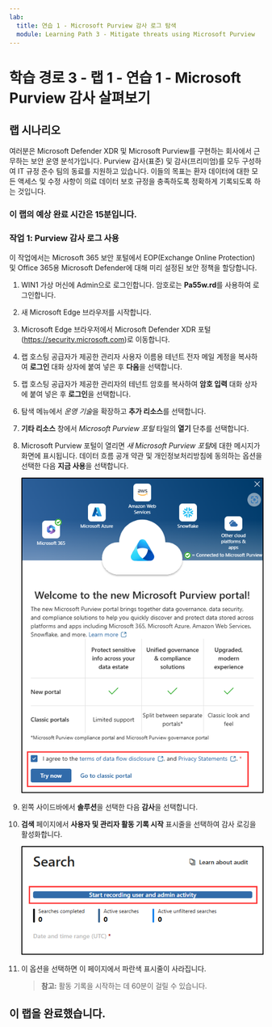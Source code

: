 ```yaml
---
lab:
  title: 연습 1 - Microsoft Purview 감사 로그 탐색
  module: Learning Path 3 - Mitigate threats using Microsoft Purview
---
```


# 학습 경로 3 - 랩 1 - 연습 1 - Microsoft Purview 감사 살펴보기

## 랩 시나리오

여러분은 Microsoft Defender XDR 및 Microsoft Purview를 구현하는 회사에서 근무하는 보안 운영 분석가입니다. Purview 감사(표준) 및 감사(프리미엄)를 모두 구성하여 IT 규정 준수 팀의 동료를 지원하고 있습니다. 이들의 목표는 환자 데이터에 대한 모든 액세스 및 수정 사항이 의료 데이터 보호 규정을 충족하도록 정확하게 기록되도록 하는 것입니다.

### 이 랩의 예상 완료 시간은 15분입니다.

### 작업 1: Purview 감사 로그 사용

이 작업에서는 Microsoft 365 보안 포털에서 EOP(Exchange Online Protection) 및 Office 365용 Microsoft Defender에 대해 미리 설정된 보안 정책을 할당합니다.

1. WIN1 가상 머신에 Admin으로 로그인합니다. 암호로는 **Pa55w.rd**를 사용하여 로그인합니다.  

1. 새 Microsoft Edge 브라우저를 시작합니다.

1. Microsoft Edge 브라우저에서 Microsoft Defender XDR 포털(<https://security.microsoft.com>)로 이동합니다.

1. 랩 호스팅 공급자가 제공한 관리자 사용자 이름용 테넌트 전자 메일 계정을 복사하여 **로그인** 대화 상자에 붙여 넣은 후 **다음**을 선택합니다.

1. 랩 호스팅 공급자가 제공한 관리자의 테넌트 암호를 복사하여 **암호 입력** 대화 상자에 붙여 넣은 후 **로그인**을 선택합니다.

1. 탐색 메뉴에서 *운영 기술*을 확장하고 **추가 리소스**를 선택합니다.

1. **기타 리소스** 창에서 *Microsoft Purview 포털* 타일의 **열기** 단추를 선택합니다.

1. Microsoft Purview 포털이 열리면 *새 Microsoft Purview 포털*에 대한 메시지가 화면에 표시됩니다. 데이터 흐름 공개 약관 및 개인정보처리방침에 동의하는 옵션을 선택한 다음 **지금 사용**을 선택합니다.

    ![새 Microsoft Purview 포털의 시작 화면을 보여주는 스크린샷.](../Media/welcome-purview-portal.png)

1. 왼쪽 사이드바에서 **솔루션**을 선택한 다음 **감사**을 선택합니다.

1. **검색** 페이지에서 **사용자 및 관리자 활동 기록 시작** 표시줄을 선택하여 감사 로깅을 활성화합니다.

    ![사용자 및 관리자 활동 기록 시작 단추를 보여 주는 스크린샷.](../Media/enable-audit-button.png)

1. 이 옵션을 선택하면 이 페이지에서 파란색 표시줄이 사라집니다.

    >**참고:** 활동 기록을 시작하는 데 60분이 걸릴 수 있습니다.

## 이 랩을 완료했습니다.

